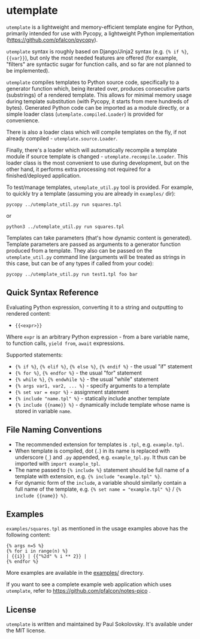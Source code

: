 utemplate
=========

`utemplate` is a lightweight and memory-efficient template engine for
Python, primarily intended for use with Pycopy, a lightweight Python
implementation (https://github.com/pfalcon/pycopy).

`utemplate` syntax is roughly based on Django/Jinja2 syntax (e.g.
`{% if %}`, `{{var}}`), but only the most needed features are offered
(for example, "filters" are syntactic sugar for function calls, and
so far are not planned to be implemented).

`utemplate` compiles templates to Python source code, specifically to
a generator function which, being iterated over, produces consecutive
parts (substrings) of a rendered template. This allows for minimal
memory usage during template substitution (with Pycopy, it starts
from mere hundreds of bytes). Generated Python code can be imported as
a module directly, or a simple loader class (`utemplate.compiled.Loader`)
is provided for convenience.

There is also a loader class which will compile templates on the fly,
if not already compiled - `utemplate.source.Loader`.

Finally, there's a loader which will automatically recompile a template
module if source template is changed - `utemplate.recompile.Loader`.
This loader class is the most convenient to use during development, but
on the other hand, it performs extra processing not required for a
finished/deployed application.

To test/manage templates, `utemplate_util.py` tool is provided. For
example, to quickly try a template (assuming you are already in
`examples/` dir):

    pycopy ../utemplate_util.py run squares.tpl

or

    python3 ../utemplate_util.py run squares.tpl

Templates can take parameters (that's how dynamic content is generated).
Template parameters are passed as arguments to a generator function
produced from a template. They also can be passed on the `utemplate_util.py`
command line (arguments will be treated as strings in this case, but
can be of any types if called from your code):

    pycopy ../utemplate_util.py run test1.tpl foo bar

Quick Syntax Reference
----------------------

Evaluating Python expression, converting it to a string and outputting to
rendered content:

* `{{<expr>}}`

Where `expr` is an arbitrary Python expression - from a bare variable name,
to function calls, `yield from`, `await` expressions.

Supported statements:

* `{% if %}`, `{% elif %}`, `{% else %}`, `{% endif %}` - the usual "if"
  statement
* `{% for %}`, `{% endfor %}` - the usual "for" statement
* `{% while %}`, `{% endwhile %}` - the usual "while" statement
* `{% args var1, var2, ... %}` - specify arguments to a template
* `{% set var = expr %}` - assignment statement
* `{% include "name.tpl" %}` - statically include another template
* `{% include {{name}} %}` - dynamically include template whose name is
  stored in variable `name`.

File Naming Conventions
-----------------------

* The recommended extension for templates is `.tpl`, e.g. `example.tpl`.
* When template is compiled, dot (`.`) in its name is replaced
  with underscore (`_`) and `.py` appended, e.g. `example_tpl.py`. It
  thus can be imported with `import example_tpl`.
* The name passed to `{% include %}` statement should be full name of
  a template with extension, e.g. `{% include "example.tpl" %}`.
* For dynamic form of the `include`, a variable should similarly contain
  a full name of the template, e.g. `{% set name = "example.tpl" %}` /
  `{% include {{name}} %}`.

Examples
--------

`examples/squares.tpl` as mentioned in the usage examples above has the
following content:

```
{% args n=5 %}
{% for i in range(n) %}
| {{i}} | {{"%2d" % i ** 2}} |
{% endfor %}
```

More examples are available in the [examples/](examples/) directory.

If you want to see a complete example web application which uses `utemplate`,
refer to https://github.com/pfalcon/notes-pico .

License
-------

`utemplate` is written and maintained by Paul Sokolovsky. It's available
under the MIT license.
